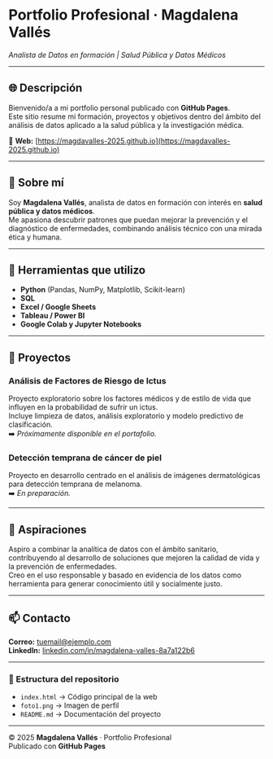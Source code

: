 # Portfolio Profesional · Magdalena Vallés
*Analista de Datos en formación | Salud Pública y Datos Médicos*

---

## 🌐 Descripción
Bienvenido/a a mi portfolio personal publicado con **GitHub Pages**.  
Este sitio resume mi formación, proyectos y objetivos dentro del ámbito del análisis de datos aplicado a la salud pública y la investigación médica.

🔗 **Web:** [https://magdavalles-2025.github.io](https://magdavalles-2025.github.io)

---

## 🧠 Sobre mí
Soy **Magdalena Vallés**, analista de datos en formación con interés en **salud pública y datos médicos**.  
Me apasiona descubrir patrones que puedan mejorar la prevención y el diagnóstico de enfermedades, combinando análisis técnico con una mirada ética y humana.

---

## 💼 Herramientas que utilizo
- **Python** (Pandas, NumPy, Matplotlib, Scikit-learn)  
- **SQL**  
- **Excel / Google Sheets**  
- **Tableau / Power BI**  
- **Google Colab y Jupyter Notebooks**

---

## 🚀 Proyectos

### Análisis de Factores de Riesgo de Ictus
Proyecto exploratorio sobre los factores médicos y de estilo de vida que influyen en la probabilidad de sufrir un ictus.  
Incluye limpieza de datos, análisis exploratorio y modelo predictivo de clasificación.  
➡️ *Próximamente disponible en el portafolio.*

### Detección temprana de cáncer de piel
Proyecto en desarrollo centrado en el análisis de imágenes dermatológicas para detección temprana de melanoma.  
➡️ *En preparación.*

---

## 🎯 Aspiraciones
Aspiro a combinar la analítica de datos con el ámbito sanitario, contribuyendo al desarrollo de soluciones que mejoren la calidad de vida y la prevención de enfermedades.  
Creo en el uso responsable y basado en evidencia de los datos como herramienta para generar conocimiento útil y socialmente justo.

---

## 📫 Contacto
**Correo:** [tuemail@ejemplo.com](mailto:magdavalles@gmail.com)  
**LinkedIn:** [linkedin.com/in/magdalena-valles-8a7a122b6](https://www.linkedin.com/in/magdalena-valles-8a7a122b6)

---

### 📁 Estructura del repositorio
- `index.html` → Código principal de la web  
- `foto1.png` → Imagen de perfil  
- `README.md` → Documentación del proyecto  

---

© 2025 **Magdalena Vallés** · Portfolio Profesional  
Publicado con **GitHub Pages**
